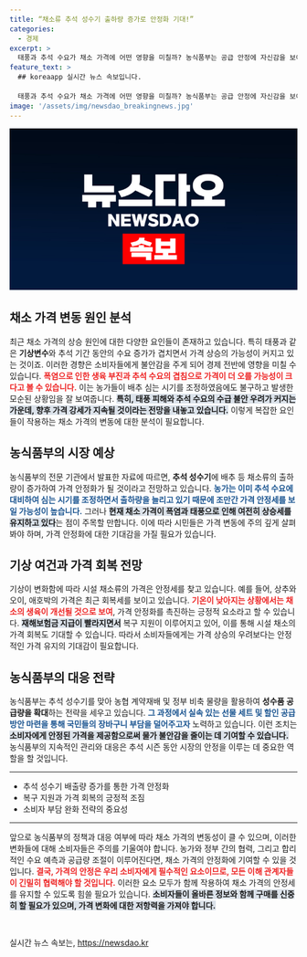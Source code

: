 ```yaml
---
title: “채소류 추석 성수기 출하량 증가로 안정화 기대!”
categories:
  - 경제
excerpt: >
  태풍과 추석 수요가 채소 가격에 어떤 영향을 미칠까? 농식품부는 공급 안정에 자신감을 보이지만, 기상 변수는 여전히 변수! 클릭 후 자세한 전망을 확인하세요!
feature_text: >
  ## koreaapp 실시간 뉴스 속보입니다.

  태풍과 추석 수요가 채소 가격에 어떤 영향을 미칠까? 농식품부는 공급 안정에 자신감을 보이지만, 기상 변수는 여전히 변수! 클릭 후 자세한 전망을 확인하세요!
image: '/assets/img/newsdao_breakingnews.jpg'
---
```


<p><img src="/assets/img/newsdao_breakingnews.jpg" alt="koreaapp 속보" /></p>

<h2 data-ke-size="size26">채소 가격 변동 원인 분석</h2>

<p data-ke-size="size16">최근 채소 가격의 상승 원인에 대한 다양한 요인들이 존재하고 있습니다. 특히 태풍과 같은 <b>기상변수</b>와 추석 기간 동안의 수요 증가가 겹치면서 가격 상승의 가능성이 커지고 있는 것이죠. 이러한 경향은 소비자들에게 불안감을 주게 되어 경제 전반에 영향을 미칠 수 있습니다. <b><span style="color: #ee2323;">폭염으로 인한 생육 부진과 추석 수요의 겹침으로 가격이 더 오를 가능성이 크다고 볼 수 있습니다.</span></b> 이는 농가들이 배추 심는 시기를 조정하였음에도 불구하고 발생한 모순된 상황임을 잘 보여줍니다. <b><span style="background-color: #21538527;">특히, 태풍 피해와 추석 수요의 수급 불안 우려가 커지는 가운데, 향후 가격 강세가 지속될 것이라는 전망을 내놓고 있습니다.</span></b> 이렇게 복잡한 요인들이 작용하는 채소 가격의 변동에 대한 분석이 필요합니다.</p>

<h2 data-ke-size="size26">농식품부의 시장 예상</h2>

<p data-ke-size="size16">농식품부의 전문 기관에서 발표한 자료에 따르면, <b>추석 성수기</b>에 배추 등 채소류의 출하량이 증가하여 가격 안정화가 될 것이라고 전망하고 있습니다. <b><span style="color: #1a5490;">농가는 이미 추석 수요에 대비하여 심는 시기를 조정하면서 출하량을 늘리고 있기 때문에 조만간 가격 안정세를 보일 가능성이 높습니다.</span></b> 그러나 <b><span style="background-color: #21538527;">현재 채소 가격이 폭염과 태풍으로 인해 여전히 상승세를 유지하고 있다</span></b>는 점이 주목할 만합니다. 이에 따라 시민들은 가격 변동에 주의 깊게 살펴봐야 하며, 가격 안정화에 대한 기대감을 가질 필요가 있습니다.</p>

<h2 data-ke-size="size26">기상 여건과 가격 회복 전망</h2>

<p data-ke-size="size16">기상이 변화함에 따라 시설 채소류의 가격은 안정세를 찾고 있습니다. 예를 들어, 상추와 오이, 애호박의 가격은 최근 회복세를 보이고 있습니다. <b><span style="color: #ee2323;">기온이 낮아지는 상황에서는 채소의 생육이 개선될 것으로 보여</span></b>, 가격 안정화를 촉진하는 긍정적 요소라고 할 수 있습니다. <b><span style="background-color: #21538527;">재해보험금 지급이 빨라지면서</span></b> 복구 지원이 이루어지고 있어, 이를 통해 시설 채소의 가격 회복도 기대할 수 있습니다. 따라서 소비자들에게는 가격 상승의 우려보다는 안정적인 가격 유지의 기대감이 필요합니다.</p>

<h2 data-ke-size="size26">농식품부의 대응 전략</h2>

<p data-ke-size="size16">농식품부는 추석 성수기를 맞아 농협 계약재배 및 정부 비축 물량을 활용하여 <b>성수품 공급량을 확대</b>하는 전략을 세우고 있습니다. <b><span style="color: #1a5490;">그 과정에서 실속 있는 선물 세트 및 할인 공급 방안 마련을 통해 국민들의 장바구니 부담을 덜어주고자</span></b> 노력하고 있습니다. 이런 조치는 <b><span style="background-color: #21538527;">소비자에게 안정된 가격을 제공함으로써 물가 불안감을 줄이는 데 기여할 수 있습니다.</span></b> 농식품부의 지속적인 관리와 대응은 추석 시즌 동안 시장의 안정을 이루는 데 중요한 역할을 할 것입니다.</p>

<hr>

<ul>
  <li>추석 성수기 배출량 증가를 통한 가격 안정화</li>
  <li>복구 지원과 가격 회복의 긍정적 조짐</li>
  <li>소비자 부담 완화 전략의 중요성</li>
</ul>

<hr>

<p data-ke-size="size16"> 앞으로 농식품부의 정책과 대응 여부에 따라 채소 가격의 변동성이 클 수 있으며, 이러한 변화들에 대해 소비자들은 주의를 기울여야 합니다. 농가와 정부 간의 협력, 그리고 합리적인 수요 예측과 공급량 조절이 이루어진다면, 채소 가격의 안정화에 기여할 수 있을 것입니다. <b><span style="color: #ee2323;">결국, 가격의 안정은 우리 소비자에게 필수적인 요소이므로, 모든 이해 관계자들이 긴밀히 협력해야 할 것입니다.</span></b> 이러한 요소 모두가 함께 작용하여 채소 가격의 안정세를 유지할 수 있도록 힘쓸 필요가 있습니다. <b><span style="background-color: #21538527;">소비자들이 올바른 정보와 함께 구매를 신중히 할 필요가 있으며, 가격 변화에 대한 저항력을 가져야 합니다.</span></b></p>

<p data-ke-size="size16">&nbsp;</p>
실시간 뉴스 속보는, <a href="https://newsdao.kr" rel="dofollow">https://newsdao.kr</a>


